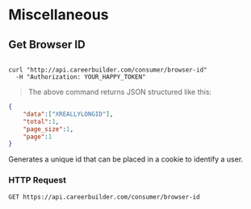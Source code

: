# Miscellaneous

## Get Browser ID

```ruby

```

```shell
curl "http://api.careerbuilder.com/consumer/browser-id"
  -H "Authorization: YOUR_HAPPY_TOKEN"
```

> The above command returns JSON structured like this:

```json
{
    "data":["XREALLYLONGID"],
    "total":1,
    "page_size":1,
    "page":1
}
```

Generates a unique id that can be placed in a cookie to identify a user.

### HTTP Request

`GET https://api.careerbuilder.com/consumer/browser-id`
